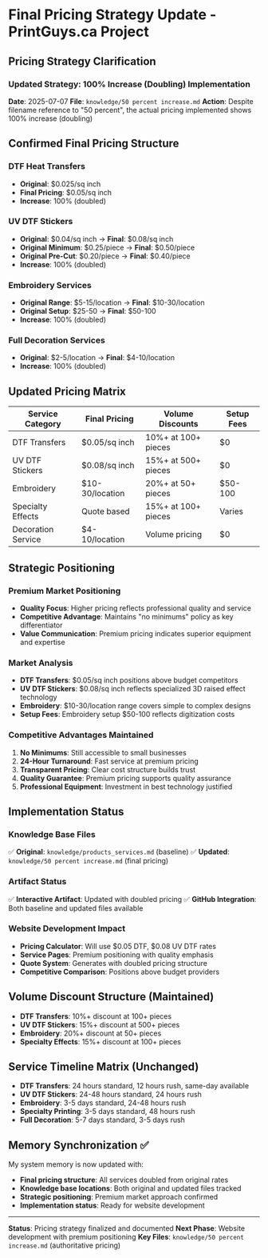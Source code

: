# Final Pricing Strategy Update - PrintGuys.ca Project

## Pricing Strategy Clarification

### Updated Strategy: 100% Increase (Doubling) Implementation
**Date**: 2025-07-07
**File**: `knowledge/50 percent increase.md`
**Action**: Despite filename reference to "50 percent", the actual pricing implemented shows 100% increase (doubling)

## Confirmed Final Pricing Structure

### DTF Heat Transfers
- **Original**: $0.025/sq inch
- **Final Pricing**: $0.05/sq inch
- **Increase**: 100% (doubled)

### UV DTF Stickers
- **Original**: $0.04/sq inch → **Final**: $0.08/sq inch
- **Original Minimum**: $0.25/piece → **Final**: $0.50/piece  
- **Original Pre-Cut**: $0.20/piece → **Final**: $0.40/piece
- **Increase**: 100% (doubled)

### Embroidery Services
- **Original Range**: $5-15/location → **Final**: $10-30/location
- **Original Setup**: $25-50 → **Final**: $50-100
- **Increase**: 100% (doubled)

### Full Decoration Services
- **Original**: $2-5/location → **Final**: $4-10/location
- **Increase**: 100% (doubled)

## Updated Pricing Matrix

| Service Category | Final Pricing | Volume Discounts | Setup Fees |
|------------------|---------------|------------------|------------|
| DTF Transfers | $0.05/sq inch | 10%+ at 100+ pieces | $0 |
| UV DTF Stickers | $0.08/sq inch | 15%+ at 500+ pieces | $0 |
| Embroidery | $10-30/location | 20%+ at 50+ pieces | $50-100 |
| Specialty Effects | Quote based | 15%+ at 100+ pieces | Varies |
| Decoration Service | $4-10/location | Volume pricing | $0 |

## Strategic Positioning

### Premium Market Positioning
- **Quality Focus**: Higher pricing reflects professional quality and service
- **Competitive Advantage**: Maintains "no minimums" policy as key differentiator
- **Value Communication**: Premium pricing indicates superior equipment and expertise

### Market Analysis
- **DTF Transfers**: $0.05/sq inch positions above budget competitors
- **UV DTF Stickers**: $0.08/sq inch reflects specialized 3D raised effect technology
- **Embroidery**: $10-30/location range covers simple to complex designs
- **Setup Fees**: Embroidery setup $50-100 reflects digitization costs

### Competitive Advantages Maintained
1. **No Minimums**: Still accessible to small businesses
2. **24-Hour Turnaround**: Fast service at premium pricing
3. **Transparent Pricing**: Clear cost structure builds trust
4. **Quality Guarantee**: Premium pricing supports quality assurance
5. **Professional Equipment**: Investment in best technology justified

## Implementation Status

### Knowledge Base Files
✅ **Original**: `knowledge/products_services.md` (baseline)
✅ **Updated**: `knowledge/50 percent increase.md` (final pricing)

### Artifact Status
✅ **Interactive Artifact**: Updated with doubled pricing
✅ **GitHub Integration**: Both baseline and updated files available

### Website Development Impact
- **Pricing Calculator**: Will use $0.05 DTF, $0.08 UV DTF rates
- **Service Pages**: Premium positioning with quality emphasis
- **Quote System**: Generates with doubled pricing structure
- **Competitive Comparison**: Positions above budget providers

## Volume Discount Structure (Maintained)
- **DTF Transfers**: 10%+ discount at 100+ pieces
- **UV DTF Stickers**: 15%+ discount at 500+ pieces
- **Embroidery**: 20%+ discount at 50+ pieces
- **Specialty Effects**: 15%+ discount at 100+ pieces

## Service Timeline Matrix (Unchanged)
- **DTF Transfers**: 24 hours standard, 12 hours rush, same-day available
- **UV DTF Stickers**: 24-48 hours standard, 24 hours rush
- **Embroidery**: 3-5 days standard, 24-48 hours rush
- **Specialty Printing**: 3-5 days standard, 48 hours rush
- **Full Decoration**: 5-7 days standard, 3-5 days rush

## Memory Synchronization ✅

My system memory is now updated with:
- **Final pricing structure**: All services doubled from original rates
- **Knowledge base locations**: Both original and updated files tracked
- **Strategic positioning**: Premium market approach confirmed
- **Implementation status**: Ready for website development

---
**Status**: Pricing strategy finalized and documented
**Next Phase**: Website development with premium positioning
**Key Files**: `knowledge/50 percent increase.md` (authoritative pricing)
